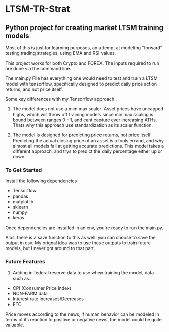 # LTSM-TR-Strat

## Python project for creating market LTSM training models

Most of this is just for learning purposes, an attempt at modeling "forward" testing trading strategies, using EMA and RSI values. 

This project works for both Crypto and FOREX. The inputs required to run are done via the command line.

The main.py File has everything one would need to test and train a LTSM model with tensorflow, specifically designed to predict daily price action returns, and not price itself.

Some key differences with my Tensorflow approach..

1. The model does not use a mim max scaler. Asset prices have uncapped highs, which will throw off training models since min max scaling is bound between ranges 0 - 1, and cant capture ever increasing ATHs. Thats why this approach use standardization as its scaler function.

2. The model is designed for predicting price returns, not price itself. Predicting the actual closing price of an asset is a fools errand, and why almost all models fail at getting accurate predictions. This model takes a different approach, and trys to predict the daily percentage either up or down.

### To Get Started

Install the following dependencies
- Tensorflow
- pandas
- matplotlib
- sklearn
- numpy
- keras

Once dependencies are installed in an env, you're ready to run the main.py.

Alos, there is a save function to this as well. you can choose to save the output in csv. My orignal idea was to use these outputs to train future models, but I never got around to that part.

### Future Features

1. Adding in federal reserve data to use when training the model, data such as...
- CPI (Consumer Price Index)
- NON-FARM data
- Interest rate Increases/Decreases
- ETC

Price moves according to the news, if human behavior can be modeled in terms of its reaction to positive or negative news, the model could be quite valuable.
